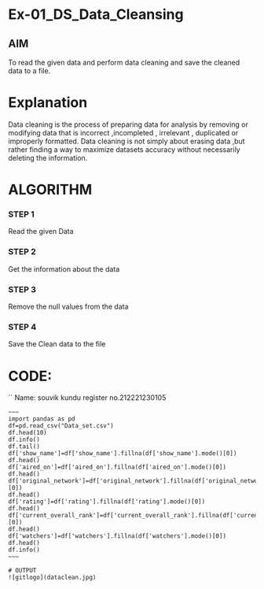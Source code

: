 # Ex-01_DS_Data_Cleansing


## AIM
To read the given data and perform data cleaning and save the cleaned data to a file. 

# Explanation
Data cleaning is the process of preparing data for analysis by removing or modifying data that is incorrect ,incompleted , irrelevant , duplicated or improperly formatted. 
Data cleaning is not simply about erasing data ,but rather finding a way to maximize datasets accuracy without necessarily deleting the information. 

# ALGORITHM
### STEP 1
Read the given Data
### STEP 2
Get the information about the data
### STEP 3
Remove the null values from the data
### STEP 4
Save the Clean data to the file


# CODE:
``
Name: souvik kundu
register no.212221230105
```
~~~
import pandas as pd
df=pd.read_csv("Data_set.csv")
df.head(10)
df.info()
df.tail()
df['show_name']=df['show_name'].fillna(df['show_name'].mode()[0])
df.head()
df['aired_on']=df['aired_on'].fillna(df['aired_on'].mode()[0])
df.head()
df['original_network']=df['original_network'].fillna(df['original_network'].mode()[0])
df.head()
df['rating']=df['rating'].fillna(df['rating'].mode()[0])
df.head()
df['current_overall_rank']=df['current_overall_rank'].fillna(df['current_overall_rank'].mode()[0])
df.head()
df['watchers']=df['watchers'].fillna(df['watchers'].mode()[0])
df.head()
df.info()
~~~

# OUTPUT
![gitlogo](dataclean.jpg)
